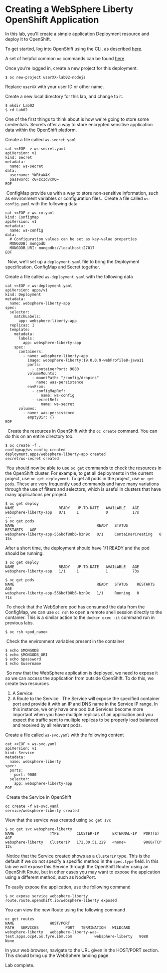 # Creating a WebSphere Liberty OpenShift Application

In this lab, you'll create a simple application Deployment resource and deploy it to OpenShift.

To get started, log into OpenShift using the CLI, as described [here](../Getting-started/log-in-to-openshift.md).

A set of helpful common `oc` commands can be found [here](../Getting-started/oc-commands.md).

Once you're logged in, create a new project for this deployment.

```
$ oc new-project userXX-lab02-nodejs
```

Replace `userXX` with your user ID or other name.

Create a new local directory for this lab, and change to it.

```
$ mkdir Lab02
$ cd Lab02
```

One of the first things to think about is how we're going to store some credentials. Secrets offer a way to store encrypted sensitive application data within the OpenShift platform.

Create a file called `ws-secret.yaml`
​
```
cat <<EOF  > ws-secret.yaml
apiVersion: v1
kind: Secret
metadata:
  name: ws-secret
data:
  username: YWRtaW4K
  password: cGFzc3dvcmQ=
EOF
```

​
ConfigMap provide us with a way to store non-sensitive information, such as environment variables or configuration files.
​
Create a file called `ws-config.yaml` with the following data
​
```
cat <<EOF > ws-cm.yaml
kind: ConfigMap 
apiVersion: v1 
metadata:
  name: ws-config
data:
  # Configuration values can be set as key-value properties
  MONGODB: mongodb
  MONGODB_URI: mongodb://localhost:27017
EOF
```
​
​
Now, we'll set up a `deployment.yaml` file to bring the Deployment specification, ConfigMap and Secret together.

Create a file called `ws-deployment.yaml` with the following data
​
```
cat <<EOF > ws-deployment.yaml
apiVersion: apps/v1
kind: Deployment
metadata:
  name: websphere-liberty-app
spec:
  selector:
    matchLabels:
      app: websphere-liberty-app
  replicas: 1
  template:
    metadata:
      labels:
        app: websphere-liberty-app
    spec:
      containers:
        - name: websphere-liberty-app
          image: websphere-liberty:19.0.0.9-webProfile8-java11
          ports:
            - containerPort: 9080
          volumeMounts:
            - mountPath: "/config/dropins"
              name: was-persistence
          envFrom:
            - configMapRef:
                name: ws-config
            - secretRef:
                name: ws-secret
      volumes:
        - name: was-persistence
          emptyDir: {}
EOF
```
​
​
Create the resources in OpenShift with the `oc create` command. You can do this on an entire directory too.
```
$ oc create -f .
configmap/ws-config created
deployment.apps/websphere-liberty-app created
secret/ws-secret created
```
​
You should now be able to use `oc get` commands to check the resources in the OpenShift cluster. For example, to get all deployments in the current project, use `oc get deployment`. To get all pods in the project, use `oc get pods`. These are very frequently used commands and have many variations through the use of filters and selectors, which is useful in clusters that have many applications per project.

```
$ oc get deploy
NAME                    READY   UP-TO-DATE   AVAILABLE   AGE
websphere-liberty-app   0/1     1            0           17s
...
$ oc get pods
NAME                                     READY   STATUS              RESTARTS   AGE
websphere-liberty-app-556bdf88b6-bzn9x   0/1     ContainerCreating   0          15s
```

After a short time, the deployment should have 1/1 READY and the pod should be running.

```
$ oc get deploy
NAME                    READY   UP-TO-DATE   AVAILABLE   AGE
websphere-liberty-app   1/1     1            1           73s

$ oc get pods
NAME                                     READY   STATUS    RESTARTS   AGE
websphere-liberty-app-556bdf88b6-bzn9x   1/1     Running   0          71s
```
​
To check that the WebSphere pod has consumed the data from the ConfigMap, we can use `oc rsh` to open a remote shell session directly to the container. This is a similar action to the `docker exec -it` command run in previous labs.
​
```
$ oc rsh <pod_name>
```
​
Check the environment variables present in the container
```
$ echo $MONGODB
$ echo $MONGODB_URI
$ echo $password
$ echo $username
```
​
So now that the WebSphere application is deployed, we need to expose it so we can access the application from outside OpenShift. To do this, we create two resources

1. A Service
2. A Route to the Service
​
​
The Service will expose the specified container port and provide it with an IP and DNS name in the Service IP range. In this instance, we only have one pod but Services become more important when you have multiple replicas of an application and you expect the traffic sent to mulitple replicas to be properly load balanced and received by all relevant pods.

Create a file called `ws-svc.yaml` with the following content
​
```
cat <<EOF > ws-svc.yaml
apiVersion: v1
kind: Service
metadata:
  name: websphere-liberty
spec:
  ports:
  - port: 9080
  selector:
    app: websphere-liberty-app
EOF
```
​
Create the Service in OpenShift
```
oc create -f ws-svc.yaml
service/websphere-liberty created
```

View that the service was created using `oc get svc`

```
$ oc get svc websphere-liberty
NAME                TYPE        CLUSTER-IP      EXTERNAL-IP   PORT(S)    AGE
websphere-liberty   ClusterIP   172.30.51.229   <none>        9080/TCP   12s
```
​
Notice that the Service created shows as a `ClusterIP` type. This is the default if we do not specify a specific method in the `spec.type` field. In this lab we will expose this Service through the OpenShift Router using an OpenShift Route, but in other cases you may want to expose the applcation using a different method, such as NodePort.

To easily expose the application, use the following command

```
$ oc expose service websphere-liberty
route.route.openshift.io/websphere-liberty exposed
```

You can view the new Route using the following command

```
oc get routes
NAME                HOST/PORT                                              PATH   SERVICES            PORT   TERMINATION   WILDCARD
websphere-liberty   websphere-liberty-was-test.apps.ocp4.os.fyre.ibm.com          websphere-liberty   9080                 None
```

In your web browser, navigate to the URL given in the HOST/PORT section. This should bring up the WebSphere landing page.

Lab complete.